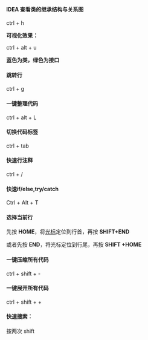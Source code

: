 #### IDEA 查看类的继承结构与关系图

ctrl + h

**可视化效果：**

ctrl + alt + u 

**蓝色为类，绿色为接口**



#### 跳转行

ctrl + g



#### 一键整理代码

ctrl + alt + L



#### 切换代码标签

ctrl + tab



#### 快速行注释

ctrl + /



#### 快速if/else,try/catch

Ctrl + Alt + T        



#### **选择当前行**

先按 **HOME**，将[光标](https://so.csdn.net/so/search?q=光标&spm=1001.2101.3001.7020)定位到行首，再按 **SHIFT+END**

或者先按 **END**，将光标定位到行尾，再按 **SHIFT +HOME**



#### 一键压缩所有代码

ctrl + shift + -

#### 一键展开所有代码

ctrl + shift + +



#### 快速搜索：

按两次 shift